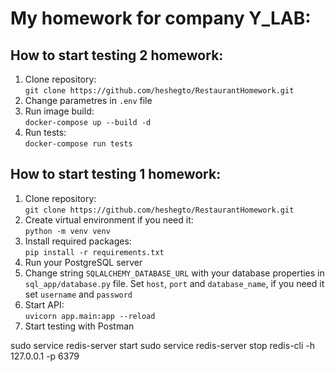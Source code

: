 # My homework for company Y_LAB:
## How to start testing 2 homework:
1) Clone repository:<br/>
`git clone https://github.com/heshegto/RestaurantHomework.git`
2) Change parametres in `.env` file
3) Run image build:<br/>
`docker-compose up --build -d`
4) Run tests:<br/>
`docker-compose run tests`

## How to start testing 1 homework:
1) Clone repository:<br/>
`git clone https://github.com/heshegto/RestaurantHomework.git`
2) Create virtual environment if you need it:<br/>
`python -m venv venv`
3) Install required packages:<br/>
`pip install -r requirements.txt`
4) Run your PostgreSQL server
5) Change string `SQLALCHEMY_DATABASE_URL` with your database properties in `sql_app/database.py` file. Set `host`,
`port` and `database_name`, if you need it set `username` and `password`
6) Start API:<br/>
`uvicorn app.main:app --reload`
7) Start testing with Postman



 sudo service redis-server start
 sudo service redis-server stop
 redis-cli -h 127.0.0.1 -p 6379